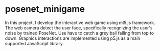 # posenet_minigame

In this project, I develop the interactive web game using ml5.js framework. The web camera detect the user face, specifically recognizing the user's noise by trained PoseNet. Use have to catch a grey ball falling from top to down. Graphics interactions are implemented using p5.js as a main supported JavaScript library.
